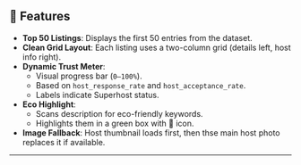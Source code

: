 ## 🚀 Features
- **Top 50 Listings**: Displays the first 50 entries from the dataset.
- **Clean Grid Layout**: Each listing uses a two-column grid (details left, host info right).
- **Dynamic Trust Meter**:
  - Visual progress bar (`0–100%`).
  - Based on `host_response_rate` and `host_acceptance_rate`.
  - Labels indicate Superhost status.
- **Eco Highlight**:
  - Scans description for eco-friendly keywords.
  - Highlights them in a green box with 🌱 icon.
- **Image Fallback**: Host thumbnail loads first, then thse main host photo replaces it if available.

---
